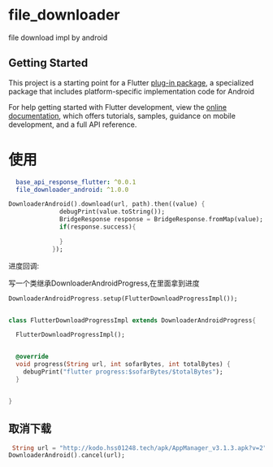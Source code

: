 # file_downloader

file download impl by android

## Getting Started

This project is a starting point for a Flutter
[plug-in package](https://flutter.dev/developing-packages/),
a specialized package that includes platform-specific implementation code for
Android

For help getting started with Flutter development, view the
[online documentation](https://flutter.dev/docs), which offers tutorials,
samples, guidance on mobile development, and a full API reference.

# 使用

```yaml
  base_api_response_flutter: ^0.0.1
  file_downloader_android: ^1.0.0
```



```dart
DownloaderAndroid().download(url, path).then((value) {
              debugPrint(value.toString());
              BridgeResponse response = BridgeResponse.fromMap(value);
              if(response.success){

              }
            });
```

进度回调: 

写一个类继承DownloaderAndroidProgress,在里面拿到进度







```dart
DownloaderAndroidProgress.setup(FlutterDownloadProgressImpl());


class FlutterDownloadProgressImpl extends DownloaderAndroidProgress{

  FlutterDownloadProgressImpl();


  @override
  void progress(String url, int sofarBytes, int totalBytes) {
    debugPrint("flutter progress:$sofarBytes/$totalBytes");
  }


}
```



## 取消下载

```dart
 String url = "http://kodo.hss01248.tech/apk/AppManager_v3.1.3.apk?v=2";
DownloaderAndroid().cancel(url);
```

